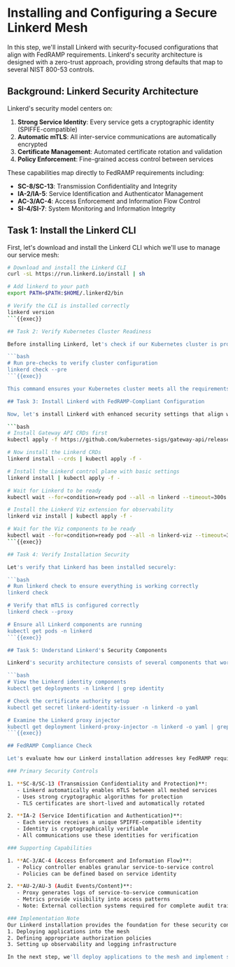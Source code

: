 # Installing and Configuring a Secure Linkerd Mesh

In this step, we'll install Linkerd with security-focused configurations that align with FedRAMP requirements. Linkerd's security architecture is designed with a zero-trust approach, providing strong defaults that map to several NIST 800-53 controls.

## Background: Linkerd Security Architecture

Linkerd's security model centers on:

1. **Strong Service Identity**: Every service gets a cryptographic identity (SPIFFE-compatible)
2. **Automatic mTLS**: All inter-service communications are automatically encrypted
3. **Certificate Management**: Automated certificate rotation and validation
4. **Policy Enforcement**: Fine-grained access control between services

These capabilities map directly to FedRAMP requirements including:
- **SC-8/SC-13**: Transmission Confidentiality and Integrity
- **IA-2/IA-5**: Service Identification and Authenticator Management
- **AC-3/AC-4**: Access Enforcement and Information Flow Control
- **SI-4/SI-7**: System Monitoring and Information Integrity

## Task 1: Install the Linkerd CLI

First, let's download and install the Linkerd CLI which we'll use to manage our service mesh:

```bash
# Download and install the Linkerd CLI
curl -sL https://run.linkerd.io/install | sh

# Add linkerd to your path
export PATH=$PATH:$HOME/.linkerd2/bin

# Verify the CLI is installed correctly
linkerd version
```{{exec}}

## Task 2: Verify Kubernetes Cluster Readiness

Before installing Linkerd, let's check if our Kubernetes cluster is properly configured:

```bash
# Run pre-checks to verify cluster configuration
linkerd check --pre
```{{exec}}

This command ensures your Kubernetes cluster meets all the requirements for a Linkerd installation.

## Task 3: Install Linkerd with FedRAMP-Compliant Configuration

Now, let's install Linkerd with enhanced security settings that align with FedRAMP requirements:

```bash
# Install Gateway API CRDs first
kubectl apply -f https://github.com/kubernetes-sigs/gateway-api/releases/download/v1.0.0/standard-install.yaml

# Now install the Linkerd CRDs
linkerd install --crds | kubectl apply -f -

# Install the Linkerd control plane with basic settings
linkerd install | kubectl apply -f -

# Wait for Linkerd to be ready
kubectl wait --for=condition=ready pod --all -n linkerd --timeout=300s

# Install the Linkerd Viz extension for observability
linkerd viz install | kubectl apply -f -

# Wait for the Viz components to be ready
kubectl wait --for=condition=ready pod --all -n linkerd-viz --timeout=300s
```{{exec}}

## Task 4: Verify Installation Security

Let's verify that Linkerd has been installed securely:

```bash
# Run linkerd check to ensure everything is working correctly
linkerd check

# Verify that mTLS is configured correctly
linkerd check --proxy

# Ensure all Linkerd components are running
kubectl get pods -n linkerd
```{{exec}}

## Task 5: Understand Linkerd's Security Components

Linkerd's security architecture consists of several components that work together to provide a secure service mesh:

```bash
# View the Linkerd identity components
kubectl get deployments -n linkerd | grep identity

# Check the certificate authority setup
kubectl get secret linkerd-identity-issuer -n linkerd -o yaml

# Examine the Linkerd proxy injector
kubectl get deployment linkerd-proxy-injector -n linkerd -o yaml | grep -A20 containers:
```{{exec}}

## FedRAMP Compliance Check

Let's evaluate how our Linkerd installation addresses key FedRAMP requirements:

### Primary Security Controls

1. **SC-8/SC-13 (Transmission Confidentiality and Protection)**:
   - Linkerd automatically enables mTLS between all meshed services
   - Uses strong cryptographic algorithms for protection
   - TLS certificates are short-lived and automatically rotated

2. **IA-2 (Service Identification and Authentication)**:
   - Each service receives a unique SPIFFE-compatible identity
   - Identity is cryptographically verifiable
   - All communications use these identities for verification

### Supporting Capabilities  

1. **AC-3/AC-4 (Access Enforcement and Information Flow)**:
   - Policy controller enables granular service-to-service control
   - Policies can be defined based on service identity

2. **AU-2/AU-3 (Audit Events/Content)**:
   - Proxy generates logs of service-to-service communication
   - Metrics provide visibility into access patterns
   - Note: External collection systems required for complete audit trail

### Implementation Note
Our Linkerd installation provides the foundation for these security controls, but actual enforcement requires:
1. Deploying applications into the mesh
2. Defining appropriate authorization policies
3. Setting up observability and logging infrastructure

In the next step, we'll deploy applications to the mesh and implement security policies to demonstrate these capabilities.